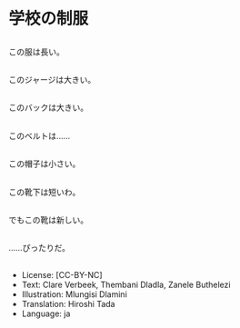 # 学校の制服

##
この服は長い。

##
このジャージは大きい。

##
このバックは大きい。

##
このベルトは……

##
この帽子は小さい。

##
この靴下は短いわ。

##
でもこの靴は新しい。

##
……ぴったりだ。

##
* License: [CC-BY-NC]
* Text: Clare Verbeek, Thembani Dladla, Zanele Buthelezi
* Illustration: Mlungisi Dlamini
* Translation: Hiroshi Tada
* Language: ja
